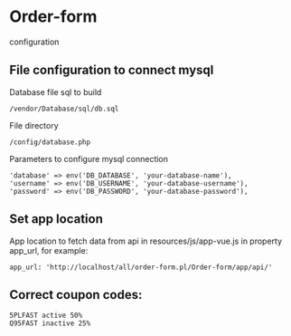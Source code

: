 # Order-form
configuration

## File configuration to connect mysql
Database file sql to build
```
/vendor/Database/sql/db.sql
```

File directory
```
/config/database.php
```

Parameters to configure mysql connection
```
'database' => env('DB_DATABASE', 'your-database-name'),
'username' => env('DB_USERNAME', 'your-database-username'),
'password' => env('DB_PASSWORD', 'your-database-password'),
```

## Set app location
App location to fetch data from api in resources/js/app-vue.js in property app_url,
for example:
```
app_url: 'http://localhost/all/order-form.pl/Order-form/app/api/'
```

## Correct coupon codes:
```
5PLFAST active 50%
Q95FAST inactive 25%
```
